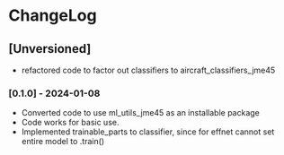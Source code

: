 # ChangeLog

## [Unversioned]
- refactored code to factor out classifiers to aircraft_classifiers_jme45

### [0.1.0] - 2024-01-08
- Converted code to use ml_utils_jme45 as an installable package
- Code works for basic use.
- Implemented trainable_parts to classifier, since for effnet cannot set entire model to .train()
